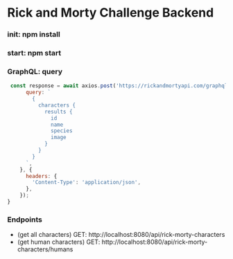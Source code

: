 # Rick and Morty Challenge Backend
### init: npm install
### start: npm start
### GraphQL: query
```javascript
 const response = await axios.post('https://rickandmortyapi.com/graphql', {
      query: `
        {
          characters {
            results {
              id
              name
              species
              image
            }
          }
        }
      `,
    }, {
      headers: {
        'Content-Type': 'application/json',
      },
    });
}
```
### Endpoints
- (get all characters) GET: http://localhost:8080/api/rick-morty-characters
- (get human characters) GET: http://localhost:8080/api/rick-morty-characters/humans
